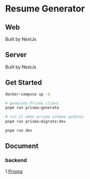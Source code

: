 # Resume Generator

## Web

Built by NextJs

## Server

Built by NestJs

## Get Started

```bash
docker-compose up -d

# generate Prisma client
pnpm run prisma:generate

# run it when prisma schema updates
pnpm run prisma:migrate:dev

pnpm run dev
```

## Document

### backend

1.[Prisma](https://www.prisma.io/docs/getting-started/quickstart)
